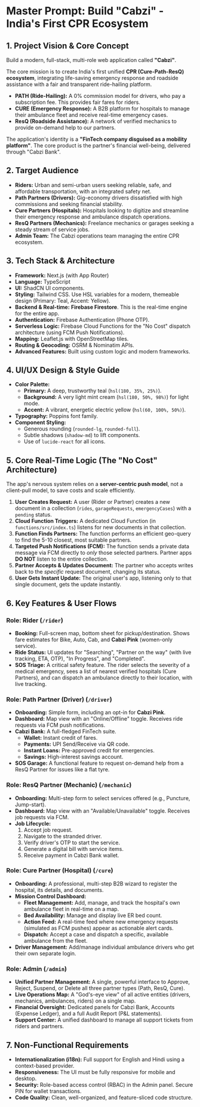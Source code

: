 # Master Prompt: Build "Cabzi" - India's First CPR Ecosystem

## 1. Project Vision & Core Concept

Build a modern, full-stack, multi-role web application called **"Cabzi"**.

The core mission is to create India's first unified **CPR (Cure-Path-ResQ) ecosystem**, integrating life-saving emergency response and roadside assistance with a fair and transparent ride-hailing platform.

*   **PATH (Ride-Hailing):** A 0% commission model for drivers, who pay a subscription fee. This provides fair fares for riders.
*   **CURE (Emergency Response):** A B2B platform for hospitals to manage their ambulance fleet and receive real-time emergency cases.
*   **ResQ (Roadside Assistance):** A network of verified mechanics to provide on-demand help to our partners.

The application's identity is a **"FinTech company disguised as a mobility platform"**. The core product is the partner's financial well-being, delivered through "Cabzi Bank".

## 2. Target Audience

*   **Riders:** Urban and semi-urban users seeking reliable, safe, and affordable transportation, with an integrated safety net.
*   **Path Partners (Drivers):** Gig-economy drivers dissatisfied with high commissions and seeking financial stability.
*   **Cure Partners (Hospitals):** Hospitals looking to digitize and streamline their emergency response and ambulance dispatch operations.
*   **ResQ Partners (Mechanics):** Freelance mechanics or garages seeking a steady stream of service jobs.
*   **Admin Team:** The Cabzi operations team managing the entire CPR ecosystem.

## 3. Tech Stack & Architecture

*   **Framework:** Next.js (with App Router)
*   **Language:** TypeScript
*   **UI:** ShadCN UI components.
*   **Styling:** Tailwind CSS. Use HSL variables for a modern, themeable design (Primary: Teal, Accent: Yellow).
*   **Backend & Real-time:** **Firebase Firestore**. This is the real-time engine for the entire app.
*   **Authentication:** Firebase Authentication (Phone OTP).
*   **Serverless Logic:** Firebase Cloud Functions for the "No Cost" dispatch architecture (using FCM Push Notifications).
*   **Mapping:** Leaflet.js with OpenStreetMap tiles.
*   **Routing & Geocoding:** OSRM & Nominatim APIs.
*   **Advanced Features:** Built using custom logic and modern frameworks.

## 4. UI/UX Design & Style Guide

*   **Color Palette:**
    *   **Primary:** A deep, trustworthy teal (`hsl(180, 35%, 25%)`).
    *   **Background:** A very light mint cream (`hsl(180, 50%, 98%)`) for light mode.
    *   **Accent:** A vibrant, energetic electric yellow (`hsl(60, 100%, 50%)`).
*   **Typography:** Poppins font family.
*   **Component Styling:**
    *   Generous rounding (`rounded-lg`, `rounded-full`).
    *   Subtle shadows (`shadow-md`) to lift components.
    *   Use of `lucide-react` for all icons.

## 5. Core Real-Time Logic (The "No Cost" Architecture)

The app's nervous system relies on a **server-centric push model**, not a client-pull model, to save costs and scale efficiently.

1.  **User Creates Request:** A user (Rider or Partner) creates a new document in a collection (`rides`, `garageRequests`, `emergencyCases`) with a `pending` status.
2.  **Cloud Function Triggers:** A dedicated Cloud Function (in `functions/src/index.ts`) listens for new documents in that collection.
3.  **Function Finds Partners:** The function performs an efficient geo-query to find the 5-10 closest, most suitable partners.
4.  **Targeted Push Notifications (FCM):** The function sends a private data message via FCM directly to *only* those selected partners. Partner apps **DO NOT** listen to the entire collection.
5.  **Partner Accepts & Updates Document:** The partner who accepts writes back to the *specific* request document, changing its status.
6.  **User Gets Instant Update:** The original user's app, listening only to that single document, gets the update instantly.

## 6. Key Features & User Flows

### Role: Rider (`/rider`)

*   **Booking:** Full-screen map, bottom sheet for pickup/destination. Shows fare estimates for Bike, Auto, Cab, and **Cabzi Pink** (women-only service).
*   **Ride Status:** UI updates for "Searching", "Partner on the way" (with live tracking, ETA, OTP), "In Progress", and "Completed".
*   **SOS Triage:** A critical safety feature. The rider selects the severity of a medical emergency, sees a list of nearest verified hospitals (Cure Partners), and can dispatch an ambulance directly to their location, with live tracking.

### Role: Path Partner (Driver) (`/driver`)

*   **Onboarding:** Simple form, including an opt-in for **Cabzi Pink**.
*   **Dashboard:** Map view with an "Online/Offline" toggle. Receives ride requests via FCM push notifications.
*   **Cabzi Bank:** A full-fledged FinTech suite.
    *   **Wallet:** Instant credit of fares.
    *   **Payments:** UPI Send/Receive via QR code.
    *   **Instant Loans:** Pre-approved credit for emergencies.
    *   **Savings:** High-interest savings account.
*   **SOS Garage:** A functional feature to request on-demand help from a ResQ Partner for issues like a flat tyre.

### Role: ResQ Partner (Mechanic) (`/mechanic`)

*   **Onboarding:** Multi-step form to select services offered (e.g., Puncture, Jump-start).
*   **Dashboard:** Map view with an "Available/Unavailable" toggle. Receives job requests via FCM.
*   **Job Lifecycle:**
    1.  Accept job request.
    2.  Navigate to the stranded driver.
    3.  Verify driver's OTP to start the service.
    4.  Generate a digital bill with service items.
    5.  Receive payment in Cabzi Bank wallet.

### Role: Cure Partner (Hospital) (`/cure`)

*   **Onboarding:** A professional, multi-step B2B wizard to register the hospital, its details, and documents.
*   **Mission Control Dashboard:**
    *   **Fleet Management:** Add, manage, and track the hospital's own ambulance fleet in real-time on a map.
    *   **Bed Availability:** Manage and display live ER bed count.
    *   **Action Feed:** A real-time feed where new emergency requests (simulated as FCM pushes) appear as actionable alert cards.
    *   **Dispatch:** Accept a case and dispatch a specific, available ambulance from the fleet.
*   **Driver Management:** Add/manage individual ambulance drivers who get their own separate login.

### Role: Admin (`/admin`)

*   **Unified Partner Management:** A single, powerful interface to Approve, Reject, Suspend, or Delete all three partner types (Path, ResQ, Cure).
*   **Live Operations Map:** A "God's-eye view" of all active entities (drivers, mechanics, ambulances, riders) on a single map.
*   **Financial Oversight:** Dedicated panels for Cabzi Bank, Accounts (Expense Ledger), and a full Audit Report (P&L statements).
*   **Support Center:** A unified dashboard to manage all support tickets from riders and partners.

## 7. Non-Functional Requirements

*   **Internationalization (i18n):** Full support for English and Hindi using a context-based provider.
*   **Responsiveness:** The UI must be fully responsive for mobile and desktop.
*   **Security:** Role-based access control (RBAC) in the Admin panel. Secure PIN for wallet transactions.
*   **Code Quality:** Clean, well-organized, and feature-sliced code structure.
